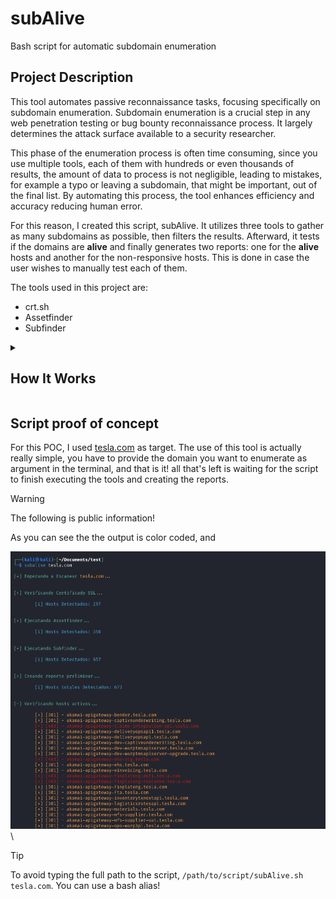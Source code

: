 # subAlive
Bash script for automatic subdomain enumeration

## Project Description
This tool automates passive reconnaissance tasks, focusing specifically on subdomain enumeration. Subdomain enumeration is a crucial step in any web penetration testing or bug bounty reconnaissance process. It largely determines the attack surface available to a security researcher. 

This phase of the enumeration process is often time consuming, since you use multiple tools, each of them with hundreds or even thousands of results, the amount of data to process is not negligible, leading to mistakes, for example a typo or leaving a subdomain, that might be important, out of the final list. By automating this process, the tool enhances efficiency and accuracy reducing human error.

For this reason, I created this script, subAlive. It utilizes three tools to gather as many subdomains as possible, then filters the results. Afterward, it tests if the domains are **alive** and finally generates two reports: one for the **alive** hosts and another for the non-responsive hosts. This is done in case the user wishes to manually test each of them.

The tools used in this project are:
* crt.sh
* Assetfinder
* Subfinder

<details>
  <summary><h2>How It Works</h2></summary>
</details>

## Script proof of concept

For this POC, I used [tesla.com](https://www.tesla.com) as target. The use of this tool is actually really simple, you have to provide the domain you want to enumerate as argument in the terminal, and that is it! all that's left is waiting for the script to finish executing the tools and creating the reports.

> [!WARNING]
> The following is public information!

As you can see the the output is color coded, and 

![poc1](/Images/6.png)\

> [!TIP]
> To avoid typing the full path to the script, <code>/path/to/script/subAlive.sh tesla.com</code>. You can use a bash alias!

